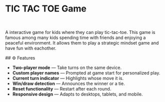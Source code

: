<h1>TIC TAC TOE Game</h1><br>
<p>
  A interactive game for kids where they can play tic-tac-toe. This game is famous among many kids spending time with friends and enjoying a peaceful environment.
  It allows them to play a strategic mindset game and have fun with eachother.
</p>
## ⚙️ Features

- **Two-player mode** — Take turns on the same device.
- **Custom player names** — Prompted at game start for personalized play.
- **Current turn indicator** — Highlights whose move it is.
- **Win/draw detection** — Announces the winner or a tie.
- **Reset functionality** — Restart after each round.
- **Responsive design** — Adapts to desktops, tablets, and mobile.

